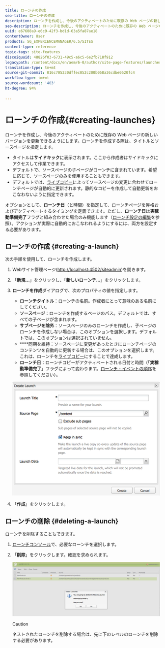 ```yaml
---
title: ローンチの作成
seo-title: ローンチの作成
description: ローンチを作成し、今後のアクティベートのために既存の Web ページの新しいバージョンを更新できるようにします。ローンチを作成するとき、タイトルとソースページを指定します。
seo-description: ローンチを作成し、今後のアクティベートのために既存の Web ページの新しいバージョンを更新できるようにします。ローンチを作成するとき、タイトルとソースページを指定します。
uuid: e67608a9-e6c9-42f3-bd1d-63a5fa87ae18
contentOwner: User
products: SG_EXPERIENCEMANAGER/6.5/SITES
content-type: reference
topic-tags: site-features
discoiquuid: 48826f03-6731-49c5-a6c5-6e2fb718f912
legacypath: /content/docs/en/aem/6-0/author/site-page-features/launches
translation-type: tm+mt
source-git-commit: 016c705230dffec052c200b058a36cdbe0520fc4
workflow-type: tm+mt
source-wordcount: '403'
ht-degree: 94%

---
```



# ローンチの作成{#creating-launches}

ローンチを作成し、今後のアクティベートのために既存の Web ページの新しいバージョンを更新できるようにします。ローンチを作成する際は、タイトルとソースページを指定します。

* タイトルは&#x200B;**サイドキック**&#x200B;に表示されます。ここから作成者はサイドキックにアクセスして作業できます。
* デフォルトで、ソースページの子ページがローンチに含まれています。希望に応じて、ソースページのみを使用することもできます。
* デフォルトでは、[ライブコピー](/help/sites-administering/msm.md)によってソースページの変更に合わせてローンチページが自動的に更新されます。静的なコピーを作成して自動更新をおこなわないように指定できます。

オプションとして、**ローンチ日**（と時間）を指定して、ローンチページを昇格およびアクティベートするタイミングを定義できます。ただし、**ローンチ日**&#x200B;は&#x200B;**実稼動準備完了**&#x200B;フラグと組み合わせた場合のみ機能します（[ローンチ設定の編集](/help/sites-classic-ui-authoring/classic-launches-editing.md#editing-a-launch-configuration)を参照）。アクションが実際に自動的におこなわれるようにするには、両方を設定する必要があります。

## ローンチの作成 {#creating-a-launch}

次の手順を使用して、ローンチを作成します。

1. Webサイト管理ページ([http://localhost:4502/siteadmin](http://localhost:4502/siteadmin))を開きます。
1. 「**新規...**」をクリックし、「**新しいローンチ...**」をクリックします。
1. **ローンチを作成**&#x200B;ダイアログで、次のプロパティの値を指定します。

   * **ローンチタイトル**：ローンチの名前。作成者にとって意味のある名前にしてください。
   * **ソースページ**：ローンチを作成するページのパス。デフォルトでは、すべての子ページが含まれます。
   * **サブページを除外**：ソースページのみのローンチを作成し、子ページのローンチを作成しない場合は、このオプションを選択します。デフォルトでは、このオプションは選択されていません。
   * ****&#x200B;同期を維持：ソースページに変更があったときにローンチページのコンテンツを自動的に更新する場合は、このオプションを選択します。これは、ローンチを[ライブコピー](/help/sites-administering/msm.md)にすることで達成します。
   * **ローンチ日**：ローンチコピーがアクティベートされる日付と時間（「**実稼動準備完了**」フラグによって変わります。[ローンチ - イベントの順序](/help/sites-authoring/launches.md#launches-the-order-of-events)を参照してください）。

   ![chlimage_1-99](assets/chlimage_1-99a.png)

1. 「**作成**」をクリックします。

## ローンチの削除 {#deleting-a-launch}

ローンチを削除することもできます。

1. [ローンチコンソール](/help/sites-classic-ui-authoring/classic-launches.md)で、必要なローンチを選択します。
1. 「**削除**」をクリックします。確認を求められます。

   ![chlimage_1-100](assets/chlimage_1-100a.png)

   >[!CAUTION]
   >
   >ネストされたローンチを削除する場合は、先に下のレベルのローンチを削除する必要があります。


